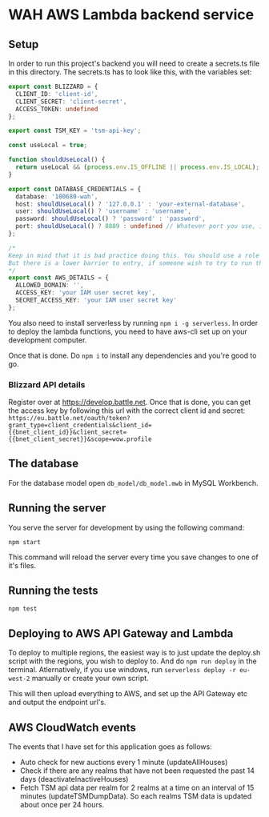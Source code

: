 # WAH AWS Lambda backend service

## Setup
In order to run this project's backend you will need to create a secrets.ts file in this directory.
The secrets.ts has to look like this, with the variables set:
```.ts
export const BLIZZARD = {
  CLIENT_ID: 'client-id',
  CLIENT_SECRET: 'client-secret',
  ACCESS_TOKEN: undefined
};

export const TSM_KEY = 'tsm-api-key';

const useLocal = true;

function shouldUseLocal() {
  return useLocal && (process.env.IS_OFFLINE || process.env.IS_LOCAL);
}

export const DATABASE_CREDENTIALS = {
  database: '100680-wah',
  host: shouldUseLocal() ? '127.0.0.1' : 'your-external-database',
  user: shouldUseLocal() ? 'username' : 'username',
  password: shouldUseLocal() ? 'password' : 'password',
  port: shouldUseLocal() ? 8889 : undefined // Whatever port you use, in case of non default port
};

/*
Keep in mind that it is bad practice doing this. You should use a role with the correct policy.
But there is a lower barrier to entry, if someone wish to try to run this app.
*/
export const AWS_DETAILS = {
  ALLOWED_DOMAIN: '',
  ACCESS_KEY: 'your IAM user secret key',
  SECRET_ACCESS_KEY: 'your IAM user secret key'
};

```

You also need to install serverless by running `npm i -g serverless`. In order to deploy the lambda functions, you need to have aws-cli set up on your development computer.

Once that is done. Do `npm i` to install any dependencies and you're good to go.

### Blizzard API details
Register over at https://develop.battle.net.
Once that is done, you can get the access key by following this url with the correct client id and secret:
`https://eu.battle.net/oauth/token?grant_type=client_credentials&client_id={{bnet_client_id}}&client_secret={{bnet_client_secret}}&scope=wow.profile`

## The database
For the database model open `db_model/db_model.mwb` in MySQL Workbench.

## Running the server
You serve the server for development by using the following command:
```
npm start
```
This command will reload the server every time you save changes to one of it's files.

## Running the tests
```
npm test
```

## Deploying to AWS API Gateway and Lambda
To deploy to multiple regions, the easiest way is to just update the deploy.sh script with the regions, you wish to deploy to. And do `npm run deploy` in the terminal.
Atlernatively, if you use windows, run `serverless deploy -r eu-west-2` manually or create your own script.

This will then upload everything to AWS, and set up the API Gateway etc and output the endpoint url's.

## AWS CloudWatch events
The events that I have set for this application goes as follows:
* Auto check for new auctions every 1 minute (updateAllHouses)
* Check if there are any realms that have not been requested the past 14 days (deactivateInactiveHouses)
* Fetch TSM api data per realm for 2 realms at a time on an interval of 15 minutes (updateTSMDumpData).
So each realms TSM data is updated about once per 24 hours.
